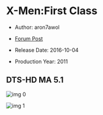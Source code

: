 # X-Men:First Class

* Author: aron7awol

* [Forum Post](https://www.avsforum.com/threads/bass-eq-for-filtered-movies.2995212/post-57837108)

* Release Date: 2016-10-04
* Production Year: 2011

## DTS-HD MA 5.1

![img 0](https://i.imgur.com/8We82Qh.jpg)

![img 1](https://i.imgur.com/kI5XYTA.jpg)


